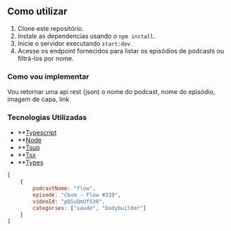 ## Como utilizar

1. Clone este repositório. 
2. Instale as dependencias usando o `npm install`.
3. Inicie o servidor executando `start:dev`. 
4. Acesse os endpoint fornecidos para listar os episódios de podcasts ou filtrá-los por nome.

### Como vou implementar

Vou retornar uma api rest (json) o
nome do podcast, nome do episódio, imagem de capa, link

### Tecnologias Utilizadas

- **[Typescript](https://www.typescriptlang.org/)
- **[Node](https://nodejs.org/en)
- **[Tsup](https://www.npmjs.com/package/tsup)
- **[Tsx](https://www.npmjs.com/package/tsx)
- **[Types](https://www.npmjs.com/package/@types/node)


```js
[
    {
        podcastName: "flow",
        episode: "Cbum - Flow #319",
        videoId: "pQSuQmUfS30", 
        categories: ["saude", "bodybuilder"]
    }
]
```